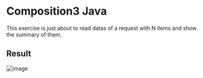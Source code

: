 # Composition3 Java
This exercise is just about to read datas of a request with N items and show the summary of them.

Result
---------------------------------------------------
![image](https://user-images.githubusercontent.com/10048596/113212746-2f5db080-9245-11eb-985a-55cb5b3dbac0.png)
